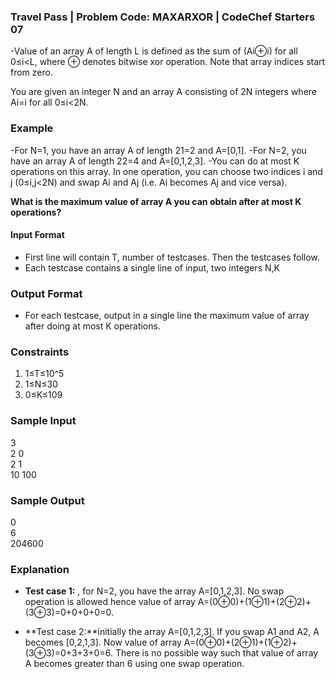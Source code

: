 ### Travel Pass | Problem Code: MAXARXOR | CodeChef Starters 07

-Value of an array A of length L is defined as the sum of (Ai⊕i) for all 0≤i<L, where ⊕ denotes bitwise xor operation. Note that array indices start from zero.

You are given an integer N and an array A consisting of 2N integers where Ai=i for all 0≤i<2N.

### Example
-For N=1, you have an array A of length 21=2 and A=[0,1].
-For N=2, you have an array A of length 22=4 and A=[0,1,2,3].
-You can do at most K operations on this array. In one operation, you can choose two indices i and j (0≤i,j<2N) and swap Ai and Aj (i.e. Ai becomes Aj and vice versa).

**What is the maximum value of array A you can obtain after at most K operations?**

#### Input Format
- First line will contain T, number of testcases. Then the testcases follow.
- Each testcase contains a single line of input, two integers N,K

### Output Format
- For each testcase, output in a single line the maximum value of array after doing at most K operations.


### Constraints
1. 1≤T≤10^5
2. 1≤N≤30
3. 0≤K≤109

### Sample Input
3 <br/>
2 0 <br/>
2 1 <br/>
10 100 <br/>


### Sample Output
0 <br/>
6 <br/>
204600 <br/>


### Explanation
- **Test case 1:** , for N=2, you have the array A=[0,1,2,3]. No swap operation is allowed hence value of array A=(0⊕0)+(1⊕1)+(2⊕2)+(3⊕3)=0+0+0+0=0.

- **Test case 2:**initially the array A=[0,1,2,3]. If you swap A1 and A2, A becomes [0,2,1,3]. Now value of array A=(0⊕0)+(2⊕1)+(1⊕2)+(3⊕3)=0+3+3+0=6. There is no possible way such that value of array A becomes greater than 6 using one swap operation.

